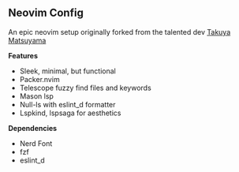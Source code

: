 ## Neovim Config

An epic neovim setup originally forked from the talented dev [Takuya Matsuyama](https://github.com/craftzdog)

**Features**

- Sleek, minimal, but functional
- Packer.nvim
- Telescope fuzzy find files and keywords
- Mason lsp
- Null-ls with eslint_d formatter
- Lspkind, lspsaga for aesthetics

**Dependencies**

- Nerd Font
- fzf
- eslint_d
